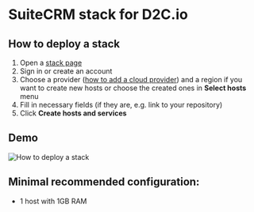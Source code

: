 # SuiteCRM stack for D2C.io

## How to deploy a stack

1. Open a [stack page](https://panel.d2c.io/?import=https://github.com/d2cio/suitecrm-stack/archive/master.zip)
2. Sign in or create an account
3. Choose a provider ([how to add a cloud provider](https://docs.d2c.io/getting-started/cloud-providers/)) and a region if you want to create new hosts or choose the created ones in **Select hosts** menu
3. Fill in necessary fields (if they are, e.g. link to your repository)
4. Click **Create hosts and services**

## Demo

![How to deploy a stack](https://raw.githubusercontent.com/mastappl/images/master/suitecrm.gif)

## Minimal recommended configuration:

- 1 host with 1GB RAM
